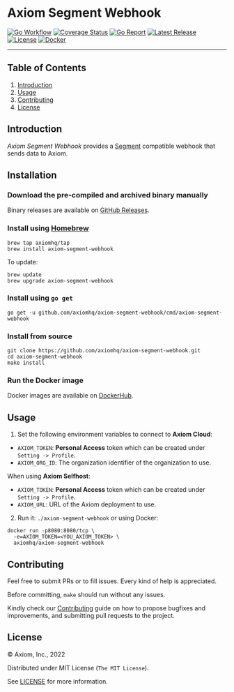 # Axiom Segment Webhook

[![Go Workflow][go_workflow_badge]][go_workflow]
[![Coverage Status][coverage_badge]][coverage]
[![Go Report][report_badge]][report]
[![Latest Release][release_badge]][release]
[![License][license_badge]][license]
[![Docker][docker_badge]][docker]

---

## Table of Contents

1. [Introduction](#introduction)
1. [Usage](#usage)
1. [Contributing](#contributing)
1. [License](#license)

## Introduction

_Axiom Segment Webhook_ provides a [Segment][1] compatible webhook that sends
data to Axiom.

  [1]: segment.io

## Installation

### Download the pre-compiled and archived binary manually

Binary releases are available on [GitHub Releases][2].

  [2]: https://github.com/axiomhq/axiom-segment-webhook/releases/latest

### Install using [Homebrew](https://brew.sh)

```shell
brew tap axiomhq/tap
brew install axiom-segment-webhook
```

To update:

```shell
brew update
brew upgrade axiom-segment-webhook
```

### Install using `go get`

```shell
go get -u github.com/axiomhq/axiom-segment-webhook/cmd/axiom-segment-webhook
```

### Install from source

```shell
git clone https://github.com/axiomhq/axiom-segment-webhook.git
cd axiom-segment-webhook
make install
```

### Run the Docker image

Docker images are available on [DockerHub][docker].

## Usage

1. Set the following environment variables to connect to **Axiom Cloud**:

* `AXIOM_TOKEN`: **Personal Access** token which can be created under
  `Setting -> Profile`.
* `AXIOM_ORG_ID`: The organization identifier of the organization to use.

When using **Axiom Selfhost**:

* `AXIOM_TOKEN`: **Personal Access** token which can be created under
  `Setting -> Profile`.
* `AXIOM_URL`: URL of the Axiom deployment to use.

2. Run it: `./axiom-segment-webhook` or using Docker:

```shell
docker run -p8080:8080/tcp \
  -e=AXIOM_TOKEN=<YOU_AXIOM_TOKEN> \
  axiomhq/axiom-segment-webhook
```

## Contributing

Feel free to submit PRs or to fill issues. Every kind of help is appreciated. 

Before committing, `make` should run without any issues.

Kindly check our [Contributing](Contributing.md) guide on how to propose
bugfixes and improvements, and submitting pull requests to the project.

## License

&copy; Axiom, Inc., 2022

Distributed under MIT License (`The MIT License`).

See [LICENSE](LICENSE) for more information.

<!-- Badges -->

[go_workflow]: https://github.com/axiomhq/axiom-segment-webhook/actions/workflows/push.yml
[go_workflow_badge]: https://img.shields.io/github/workflow/status/axiomhq/axiom-segment-webhook/Push?style=flat-square&ghcache=unused
[coverage]: https://codecov.io/gh/axiomhq/axiom-segment-webhook
[coverage_badge]: https://img.shields.io/codecov/c/github/axiomhq/axiom-segment-webhook.svg?style=flat-square&ghcache=unused
[report]: https://goreportcard.com/report/github.com/axiomhq/axiom-segment-webhook
[report_badge]: https://goreportcard.com/badge/github.com/axiomhq/axiom-segment-webhook?style=flat-square&ghcache=unused
[release]: https://github.com/axiomhq/axiom-segment-webhook/releases/latest
[release_badge]: https://img.shields.io/github/release/axiomhq/axiom-segment-webhook.svg?style=flat-square&ghcache=unused
[license]: https://opensource.org/licenses/MIT
[license_badge]: https://img.shields.io/github/license/axiomhq/axiom-segment-webhook.svg?color=blue&style=flat-square&ghcache=unused
[docker]: https://hub.docker.com/r/axiomhq/axiom-segment-webhook
[docker_badge]: https://img.shields.io/docker/pulls/axiomhq/axiom-segment-webhook.svg?style=flat-square&ghcache=unused
